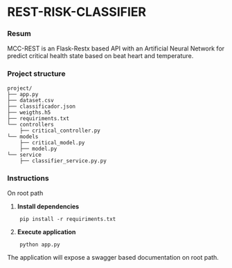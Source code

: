 # REST-RISK-CLASSIFIER

### Resum
MCC-REST is an Flask-Restx based API with an Artificial Neural Network for predict critical health state based on 
beat heart and temperature.

### Project structure
```
project/
├── app.py
├── dataset.csv
├── classificador.json
├── weigths.h5
├── requiriments.txt
└── controllers
    ├── critical_controller.py
└── models
	├── critical_model.py
	├── model.py
└── service
	├── classifier_service.py.py
```

### Instructions
On root path

 1. **Install dependencies**
```
	pip install -r requiriments.txt
```
 2. **Execute application**
```
	python app.py
```
The application will expose a swagger based documentation on root path.
